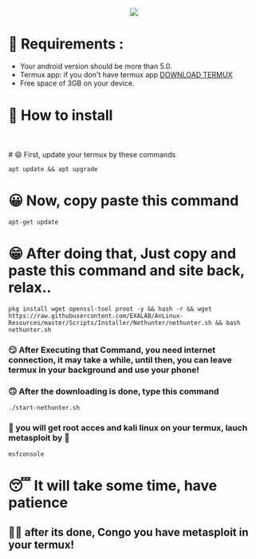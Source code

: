 <p align="center" width="100%">
    <img src="https://cdn.cyberpunk.rs/wp-content/uploads/2018/10/metasploit_bg.jpg">
</p>



# 🧾 Requirements : 

- Your android version should be more than 5.0.
- Termux app: if you don't have termux app [DOWNLOAD TERMUX](https://www.youtube.com/channel/UC3hayTOYcNrOg7lBw_lN_7g)
- Free space of 3GB on your device.


# 📲 How to install
<br>
<br>
# 😄 First, update your termux by these commands

```
apt update && apt upgrade
```

# 😀 Now, copy paste this command 

```
apt-get update
```

# 😁 After doing that, Just copy and paste this command and site back, relax..

```
pkg install wget openssl-tool proot -y && hash -r && wget https://raw.githubusercontent.com/EXALAB/AnLinux-Resources/master/Scripts/Installer/Nethunter/nethunter.sh && bash nethunter.sh
```

### 😏 After Executing that Command, you need internet connection, it may take a while, until then, you can leave termux in your background and use your phone!

### 🙃 After the downloading is done, type this command

```
./start-nethunter.sh
```

### 🎃 you will get root acces and kali linux on your termux, lauch metasploit by 🔰

```
msfconsole
```

# 😴 It will take some time, have patience

## 🙋‍♂️ after its done, Congo you have metasploit in your termux!
